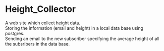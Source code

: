 # Height_Collector
A web site which collect height data.\
Storing the information (email and height) in a local data base using postgres.\
Sending an email to the new subscriber specifying the average height of all the subsribers in the data base.
